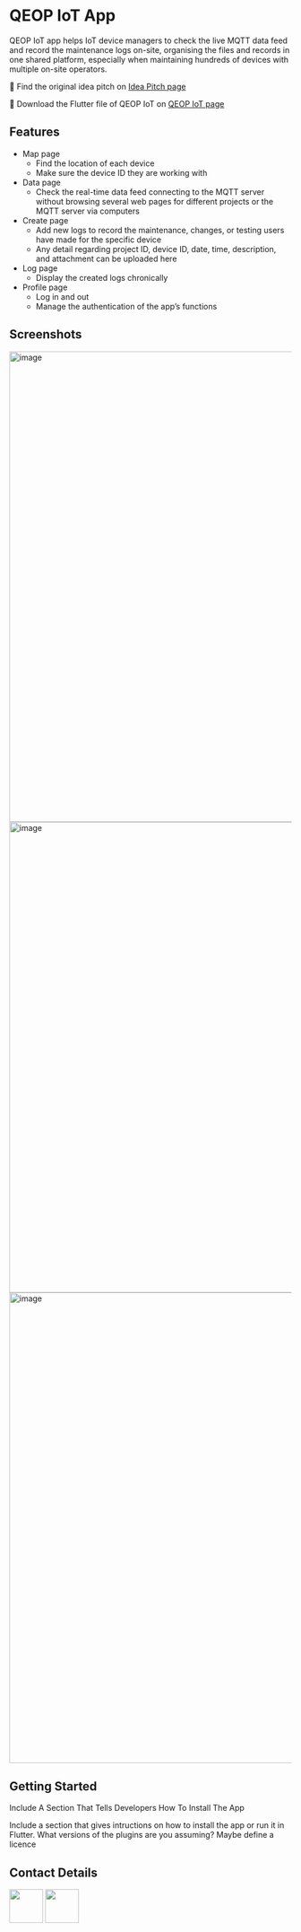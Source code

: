 # QEOP IoT App

QEOP IoT app helps IoT device managers to check the live MQTT data feed and record the maintenance logs on-site, organising the files and records in one shared platform, especially when maintaining hundreds of devices with multiple on-site operators.

🎨 Find the original idea pitch on [Idea Pitch page](https://github.com/VivianKuKu/CASA0015_Mobile-System_QEOP-IoT/tree/main/Idea%20Pitch)

🚀 Download the Flutter file of QEOP IoT on [QEOP IoT page](https://github.com/VivianKuKu/CASA0015_Mobile-System_QEOP-IoT/tree/main/QEOP%20IoT)


## Features

- Map page
  - Find the location of each device
  - Make sure the device ID they are working with
- Data page
  - Check the real-time data feed connecting to the MQTT server without browsing several web pages for different projects or the MQTT server via computers
- Create page
  - Add new logs to record the maintenance, changes, or testing users have made for the specific device
  - Any detail regarding project ID, device ID, date, time, description, and attachment can be uploaded here
- Log page
  - Display the created logs chronically
- Profile page
  - Log in and out 
  - Manage the authentication of the app’s functions


## Screenshots


<img width="839" alt="image" src="https://user-images.githubusercontent.com/52306317/168879082-60cc117a-e18d-4bac-8f02-34d9f6031ba9.png">

<img width="839" alt="image" src="https://user-images.githubusercontent.com/52306317/168879098-2cd47c7f-e2ee-4ac9-b520-d952e82c5257.png">

<img width="839" alt="image" src="https://user-images.githubusercontent.com/52306317/168879116-8a1e574a-a62e-4154-bdd5-407e884638b8.png">



## Getting Started

Include A Section That Tells Developers How To Install The App

Include a section that gives intructions on how to install the app or run it in Flutter.  What versions of the plugins are you assuming?  Maybe define a licence

##  Contact Details

<a href="https://twitter.com/v830108ku543"><img src="https://user-images.githubusercontent.com/35039342/55471524-8e24cb00-5627-11e9-9389-58f3d4419153.png" width="60"></a>
<a href="https://www.linkedin.com/in/vivianchinku/"><img src="https://user-images.githubusercontent.com/35039342/55471530-94b34280-5627-11e9-8c0e-6fe86a8406d6.png" width="60"></a>

